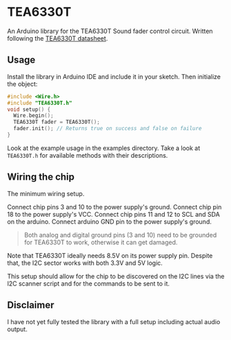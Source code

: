 # TEA6330T
An Arduino library for the TEA6330T Sound fader control circuit. Written following the [TEA6330T datasheet](https://pdf1.alldatasheet.com/datasheet-pdf/view/19741/PHILIPS/TEA6330T.html).

## Usage

Install the library in Arduino IDE and include it in your sketch. Then initialize the object:

```cpp
#include <Wire.h>
#include "TEA6330T.h"
void setup() {
  Wire.begin();
  TEA6330T fader = TEA6330T();
  fader.init(); // Returns true on success and false on failure
}
```

Look at the example usage in the examples directory. Take a look at `TEA6330T.h` for available methods with their descriptions.

## Wiring the chip

The minimum wiring setup.

Connect chip pins 3 and 10 to the power supply's ground. Connect chip pin 18 to the power supply's VCC. Connect chip pins 11 and 12 to SCL and SDA on the arduino. Connect arduino GND pin to the power supply's ground. 

> Both analog and digital ground pins (3 and 10) need to be grounded for TEA6330T to work, otherwise it can get damaged.

Note that TEA6330T ideally needs 8.5V on its power supply pin. Despite that, the I2C sector works with both 3.3V and 5V logic. 

This setup should allow for the chip to be discovered on the I2C lines via the I2C scanner script and for the commands to be sent to it.

## Disclaimer

I have not yet fully tested the library with a full setup including actual audio output.